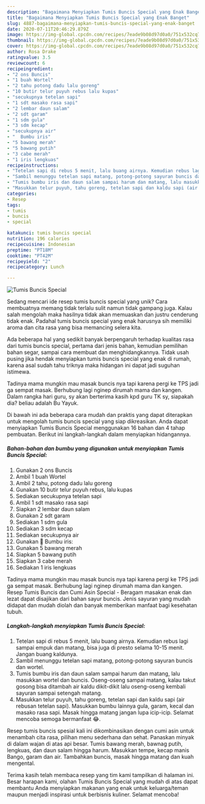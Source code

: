 ```yaml
---
description: "Bagaimana Menyiapkan Tumis Buncis Special yang Enak Banget"
title: "Bagaimana Menyiapkan Tumis Buncis Special yang Enak Banget"
slug: 4887-bagaimana-menyiapkan-tumis-buncis-special-yang-enak-banget
date: 2020-07-11T20:46:29.879Z
image: https://img-global.cpcdn.com/recipes/7eade9b08d97d0a0/751x532cq70/tumis-buncis-special-foto-resep-utama.jpg
thumbnail: https://img-global.cpcdn.com/recipes/7eade9b08d97d0a0/751x532cq70/tumis-buncis-special-foto-resep-utama.jpg
cover: https://img-global.cpcdn.com/recipes/7eade9b08d97d0a0/751x532cq70/tumis-buncis-special-foto-resep-utama.jpg
author: Rosa Drake
ratingvalue: 3.5
reviewcount: 6
recipeingredient:
- "2 ons Buncis"
- "1 buah Wortel"
- "2 tahu potong dadu lalu goreng"
- "10 butir telur puyuh rebus lalu kupas"
- "secukupnya tetelan sapi"
- "1 sdt masako rasa sapi"
- "2 lembar daun salam"
- "2 sdt garam"
- "1 sdm gula"
- "3 sdm kecap"
- "secukupnya air"
- "  Bumbu iris"
- "5 bawang merah"
- "5 bawang putih"
- "3 cabe merah"
- "1 iris lengkuas"
recipeinstructions:
- "Tetelan sapi di rebus 5 menit, lalu buang airnya. Kemudian rebus lagi sampai empuk dan matang, bisa juga di presto selama 10-15 menit. Jangan buang kaldunya."
- "Sambil menunggu tetelan sapi matang, potong-potong sayuran buncis dan wortel."
- "Tumis bumbu iris dan daun salam sampai harum dan matang, lalu masukkan wortel dan buncis. Oseng-oseng sampai matang, kalau takut gosong bisa ditambah air kaldu dikit-dikit lalu oseng-oseng kembali sayuran sampai setengah matang."
- "Masukkan telur puyuh, tahu goreng, tetelan sapi dan kaldu sapi (air rebusan tetelan sapi). Masukkan bumbu lainnya gula, garam, kecal dan masako rasa sapi. Masak hingga matang jangan lupa icip-icip. Selamat mencoba semoga bermanfaat 😂."
categories:
- Resep
tags:
- tumis
- buncis
- special

katakunci: tumis buncis special 
nutrition: 196 calories
recipecuisine: Indonesian
preptime: "PT18M"
cooktime: "PT42M"
recipeyield: "2"
recipecategory: Lunch

---
```



![Tumis Buncis Special](https://img-global.cpcdn.com/recipes/7eade9b08d97d0a0/751x532cq70/tumis-buncis-special-foto-resep-utama.jpg)

Sedang mencari ide resep tumis buncis special yang unik? Cara membuatnya memang tidak terlalu sulit namun tidak gampang juga. Kalau salah mengolah maka hasilnya tidak akan memuaskan dan justru cenderung tidak enak. Padahal tumis buncis special yang enak harusnya sih memiliki aroma dan cita rasa yang bisa memancing selera kita.

Ada beberapa hal yang sedikit banyak berpengaruh terhadap kualitas rasa dari tumis buncis special, pertama dari jenis bahan, kemudian pemilihan bahan segar, sampai cara membuat dan menghidangkannya. Tidak usah pusing jika hendak menyiapkan tumis buncis special yang enak di rumah, karena asal sudah tahu triknya maka hidangan ini dapat jadi suguhan istimewa.

Tadinya mama mungkin mau masak buncis nya tapi karena pergi ke TPS jadi ga sempat masak. Berhubung lagi nginep dirumah mama dan kangen. Dalam rangka hari guru, sy akan berterima kasih kpd guru TK sy, siapakah dia? beliau adalah Bu Yayuk.


Di bawah ini ada beberapa cara mudah dan praktis yang dapat diterapkan untuk mengolah tumis buncis special yang siap dikreasikan. Anda dapat menyiapkan Tumis Buncis Special menggunakan 16 bahan dan 4 tahap pembuatan. Berikut ini langkah-langkah dalam menyiapkan hidangannya.

<!--inarticleads1-->

##### Bahan-bahan dan bumbu yang digunakan untuk menyiapkan Tumis Buncis Special:

1. Gunakan 2 ons Buncis
1. Ambil 1 buah Wortel
1. Ambil 2 tahu, potong dadu lalu goreng
1. Gunakan 10 butir telur puyuh rebus, lalu kupas
1. Sediakan secukupnya tetelan sapi
1. Ambil 1 sdt masako rasa sapi
1. Siapkan 2 lembar daun salam
1. Gunakan 2 sdt garam
1. Sediakan 1 sdm gula
1. Sediakan 3 sdm kecap
1. Sediakan secukupnya air
1. Gunakan  🍅 Bumbu iris:
1. Gunakan 5 bawang merah
1. Siapkan 5 bawang putih
1. Siapkan 3 cabe merah
1. Sediakan 1 iris lengkuas


Tadinya mama mungkin mau masak buncis nya tapi karena pergi ke TPS jadi ga sempat masak. Berhubung lagi nginep dirumah mama dan kangen. Resep Tumis Buncis dan Cumi Asin Special - Beragam masakan enak dan lezat dapat disajikan dari bahan sayur buncis. Jenis sayuran yang mudah didapat dan mudah diolah dan banyak memberikan manfaat bagi kesehatan tubuh. 

<!--inarticleads2-->

##### Langkah-langkah menyiapkan Tumis Buncis Special:

1. Tetelan sapi di rebus 5 menit, lalu buang airnya. Kemudian rebus lagi sampai empuk dan matang, bisa juga di presto selama 10-15 menit. Jangan buang kaldunya.
1. Sambil menunggu tetelan sapi matang, potong-potong sayuran buncis dan wortel.
1. Tumis bumbu iris dan daun salam sampai harum dan matang, lalu masukkan wortel dan buncis. Oseng-oseng sampai matang, kalau takut gosong bisa ditambah air kaldu dikit-dikit lalu oseng-oseng kembali sayuran sampai setengah matang.
1. Masukkan telur puyuh, tahu goreng, tetelan sapi dan kaldu sapi (air rebusan tetelan sapi). Masukkan bumbu lainnya gula, garam, kecal dan masako rasa sapi. Masak hingga matang jangan lupa icip-icip. Selamat mencoba semoga bermanfaat 😂.


Resep tumis buncis spesial kali ini dikombinasikan dengan cumi asin untuk menambah cita rasa, pilihan menu sederhana dan sehat. Panaskan minyak di dalam wajan di atas api besar. Tumis bawang merah, bawnag putih, lengkuas, dan daun salam hingga harum. Masukkan tempe, kecap manis Bango, garam dan air. Tambahkan buncis, masak hingga matang dan kuah mengental. 

Terima kasih telah membaca resep yang tim kami tampilkan di halaman ini. Besar harapan kami, olahan Tumis Buncis Special yang mudah di atas dapat membantu Anda menyiapkan makanan yang enak untuk keluarga/teman maupun menjadi inspirasi untuk berbisnis kuliner. Selamat mencoba!
